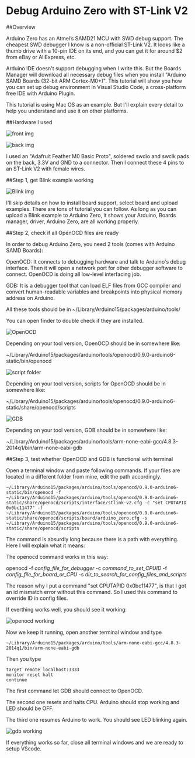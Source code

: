 # Debug Arduino Zero with ST-Link V2

##Overview
 
Arduino Zero has an Atmel’s SAMD21 MCU with SWD debug support. The cheapest SWD debugger I know is a non-official ST-Link V2. It looks like a thumb drive with a 10-pin IDE on its end, and you can get it for around $2 from eBay or AliExpress, etc.

Arduino IDE doesn't support debugging when I write this. But the Boards Manager will download all necessary debug files when you install "Arduino SAMD Boards (32-bit ARM Cortex-M0+)". This tutorial will show you how you can set up debug environment in Visual Studio Code, a cross-platform free IDE with Arduino Plugin.

This tutorial is using Mac OS as an example. But I'll explain every detail to help you understand and use it on other platforms.  

##Hardware I used

![front img](https://github.com/DeqingSun/Debug-Arduino-Zero-with-ST-Link-V2/raw/master/img/ArduinoSTLinkFront.jpg)

![back img](https://github.com/DeqingSun/Debug-Arduino-Zero-with-ST-Link-V2/raw/master/img/ArduinoSTLinkBack.jpg)

I used an "Adafruit Feather M0 Basic Proto", soldered swdio and swclk pads on the back, 3.3V and GND to a connector. Then I connect these 4 pins to an ST-Link V2 with female wires. 

##Step 1, get Blink example working

![Blink img](https://github.com/DeqingSun/Debug-Arduino-Zero-with-ST-Link-V2/raw/master/img/blinkExample.png)

I'll skip details on how to install board support, select board and upload examples. There are tons of tutorial you can follow. As long as you can upload a Blink example to Arduino Zero, it shows your Arduino, Boards manager, driver, Arduino Zero, are all working properly.

##Step 2, check if all OpenOCD files are ready

In order to debug Arduino Zero, you need 2 tools (comes with Arduino SAMD Boards):

OpenOCD: It connects to debugging hardware and talk to Arduino's debug interface. Then it will open a network port for other debugger software to connect. OpenOCD is doing all low-level interfacing job.

GDB: It is a debugger tool that can load ELF files from GCC compiler and convert human-readable variables and breakpoints into physical memory address on Arduino. 

All these tools should be in ~/Library/Arduino15/packages/arduino/tools/ 

You can open finder to double check if they are installed.

![OpenOCD](https://github.com/DeqingSun/Debug-Arduino-Zero-with-ST-Link-V2/raw/master/img/openOcdLocation.png)

Depending on your tool version, OpenOCD should be in somewhere like: 

~/Library/Arduino15/packages/arduino/tools/openocd/0.9.0-arduino6-static/bin/openocd

![script folder](https://github.com/DeqingSun/Debug-Arduino-Zero-with-ST-Link-V2/raw/master/img/scriptsLocation.png)

Depending on your tool version, scripts for OpenOCD should be in somewhere like: 

~/Library/Arduino15/packages/arduino/tools/openocd/0.9.0-arduino6-static/share/openocd/scripts

![GDB](https://github.com/DeqingSun/Debug-Arduino-Zero-with-ST-Link-V2/raw/master/img/gdbLocation.png)

Depending on your tool version, GDB should be in somewhere like: 

~/Library/Arduino15/packages/arduino/tools/arm-none-eabi-gcc/4.8.3-2014q1/bin/arm-none-eabi-gdb

##Step 3, test whether OpenOCD and GDB is functional with terminal

Open a terminal window and paste following commands. If your files are located in a different folder from mine, edit the path accordingly.

```
~/Library/Arduino15/packages/arduino/tools/openocd/0.9.0-arduino6-static/bin/openocd -f ~/Library/Arduino15/packages/arduino/tools/openocd/0.9.0-arduino6-static/share/openocd/scripts/interface/stlink-v2.cfg -c "set CPUTAPID 0x0bc11477" -f ~/Library/Arduino15/packages/arduino/tools/openocd/0.9.0-arduino6-static/share/openocd/scripts/board/arduino_zero.cfg -s ~/Library/Arduino15/packages/arduino/tools/openocd/0.9.0-arduino6-static/share/openocd/scripts
``` 

The command is absurdly long because there is a path with everything. Here I will explain what it means:

The openocd command works in this way:

openocd -f *config\_file\_for\_debugger* -c *command\_to\_set\_CPUID* -f *config\_file\_for\_board\_or\_CPU* -s *dir\_to\_search\_for\_config\_files\_and\_scripts*

The reason why I put a command "set CPUTAPID 0x0bc11477", is that I got an id mismatch error without this command. So I used this command to override ID in config files.

If everthing works well, you should see it working:

![openocd working](https://github.com/DeqingSun/Debug-Arduino-Zero-with-ST-Link-V2/raw/master/img/openOcdWorking.png)

Now we keep it running, open another terminal window and type


```
~/Library/Arduino15/packages/arduino/tools/arm-none-eabi-gcc/4.8.3-2014q1/bin/arm-none-eabi-gdb

```

Then you type

```
target remote localhost:3333
monitor reset halt
continue
```

The first command let GDB should connect to OpenOCD.

The second one resets and halts CPU. Arduino should stop working and LED should be OFF.

The third one resumes Arduino to work. You should see LED blinking again.

![gdb working](https://github.com/DeqingSun/Debug-Arduino-Zero-with-ST-Link-V2/raw/master/img/gdbWorking.png)

If everything works so far, close all terminal windows and we are ready to setup VScode.





